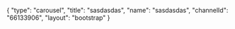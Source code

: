 {
    "type": "carousel",
    "title": "sasdasdas",
    "name": "sasdasdas",
    "channelId": "66133906",
    "layout": "bootstrap"
}